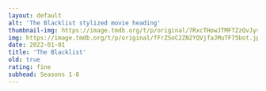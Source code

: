 ```yaml
---
layout: default
alt: 'The Blacklist stylized movie heading'
thumbnail-img: https://image.tmdb.org/t/p/original/7RxcTHowJTMFTZzQvJyvrZYYEZ9.png
img: https://image.tmdb.org/t/p/original/fFrZSoC2ZN2YQVjfaJMuTF75bot.jpg
date: 2022-01-01
title: 'The Blacklist'
old: true
rating: fine
subhead: Seasons 1-8
---
```

